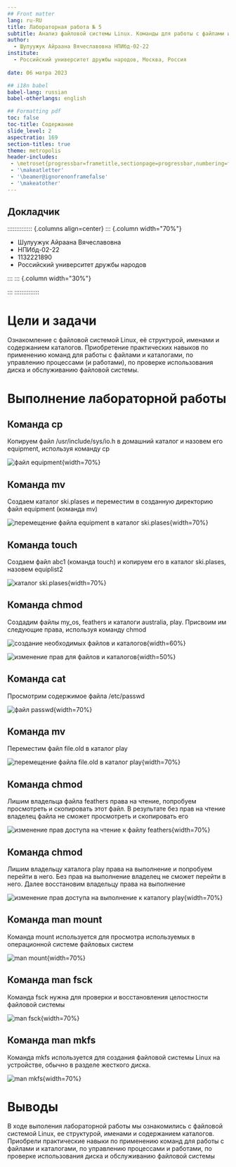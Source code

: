 ```yaml
---
## Front matter
lang: ru-RU
title: Лабораторная работа № 5
subtitle: Анализ файловой системы Linux. Команды для работы с файлами и каталогами
author:
  - Шулуужук Айраана Вячеславовна НПИбд-02-22
institute:
  - Российский университет дружбы народов, Москва, Россия
 
date: 06 матра 2023 

## i18n babel
babel-lang: russian
babel-otherlangs: english

## Formatting pdf
toc: false
toc-title: Содержание
slide_level: 2
aspectratio: 169
section-titles: true
theme: metropolis
header-includes:
 - \metroset{progressbar=frametitle,sectionpage=progressbar,numbering=fraction}
 - '\makeatletter'
 - '\beamer@ignorenonframefalse'
 - '\makeatother'
---
```


## Докладчик

:::::::::::::: {.columns align=center}
::: {.column width="70%"}

  * Шулуужук Айраана Вячеславовна 
  * НПИбд-02-22
  * 1132221890
  * Российский университет дружбы народов

:::
::: {.column width="30%"}

:::
::::::::::::::
# Цели и задачи

Ознакомление с файловой системой Linux, её структурой, именами и содержанием каталогов. Приобретение практических навыков по применению команд для работы с файлами и каталогами, по управлению процессами (и работами), по проверке использования диска и обслуживанию файловой системы.

# Выполнение лабораторной работы

## Команда cp

Копируем файл /usr/include/sys/io.h в домашний каталог и назовем его equipment, используя команду cp

![файл equipment](image/1.png){width=70%}

## Команда mv

Создаем каталог ski.plases и переместим в созданную директорию файл equipment (команда mv) 

![перемещение файла equipment в каталог ski.plases](image/2.png){width=70%}

## Команда touch

Создаем файл abc1 (команда touch) и копируем его в каталог ski.plases, назовем equiplist2

![каталог ski.plases](image/4.png){width=70%}

## Команда chmod

Создадим файлы my_os, feathers и каталоги australia, play. Присвоим им следующие права, используя команду chmod

![создание необходимых файлов и каталогов](image/8.png){width=60%}

![изменение прав для файлов и каталогов](image/9.png){width=50%}

## Команда cat 

Просмотрим содержимое файла /etc/passwd 

![файл passwd](image/10.png){width=70%}

## Команда mv 

Переместим файл file.old в каталог play

![перемещение файла file.old в каталог play](image/12.png){width=70%}

## Команда chmod 

Лишим владельца файла feathers права на чтение, попробуем просмотреть и скопировать этот файл. В результате без прав на чтение владелец файла не сможет просмотреть и скопировать его

![изменение прав доступа на чтение к файлу feathers](image/15.png){width=70%}

## Команда chmod

Лишим владельцу каталога play права на выполнение и попробуем перейти в него. Без прав на выполнение владелец не сможет перейти в него. Далее восстановим владельцу права на выполнение

![изменение прав доступа на выполнение к каталогу play](image/16.png){width=70%}

## Команда man mount 

Команда mount используется для просмотра используемых в операционной системе файловых систем 

![man mount](image/17.png){width=70%}

## Команда man fsck

Команда fsck нужна для проверки и восстановления целостности файловой системы

![man fsck](image/18.png){width=70%}

## Команда man mkfs 

Команда mkfs используется для создания файловой системы Linux на устройстве, обычно в разделе жесткого диска.

![man mkfs](image/19.png){width=70%}

# Выводы

В ходе выполения лабораторной работы мы ознакомились с файловой системой Linux, ее структурой, именами и содержанием каталогов. Приобрели практические навыки по применению команд для работы с файлами и каталогами, по управлению процессами и работами, по проверке использования диска и обслуживанию файловой системы

